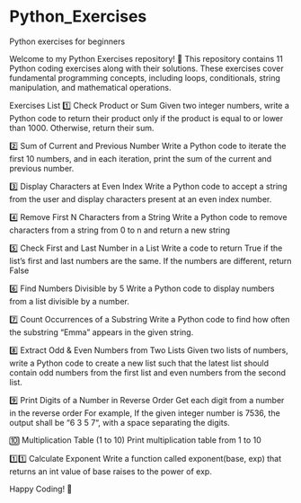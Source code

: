 # Python_Exercises
Python exercises for beginners 

Welcome to my Python Exercises repository! 🚀 This repository contains 11 Python coding exercises along with their solutions. These exercises cover fundamental programming concepts, including loops, conditionals, string manipulation, and mathematical operations.

Exercises List
1️⃣ Check Product or Sum
Given two integer numbers, write a Python code to return their product only if the product is equal to or lower than 1000. Otherwise, return their sum.

2️⃣ Sum of Current and Previous Number
Write a Python code to iterate the first 10 numbers, and in each iteration, print the sum of the current and previous number.

3️⃣ Display Characters at Even Index
 Write a Python code to accept a string from the user and display characters present at an even index number.
 
4️⃣ Remove First N Characters from a String
Write a Python code to remove characters from a string from 0 to n and return a new string

5️⃣ Check First and Last Number in a List
Write a code to return True if the list’s first and last numbers are the same. If the numbers are different, return False

6️⃣ Find Numbers Divisible by 5
Write a Python code to display numbers from a list divisible by a number.

7️⃣ Count Occurrences of a Substring
Write a Python code to find how often the substring “Emma” appears in the given string.

8️⃣ Extract Odd & Even Numbers from Two Lists
Given two lists of numbers, write a Python code to create a new list such that the latest list should contain odd numbers from the first list and even numbers from the second list.

9️⃣ Print Digits of a Number in Reverse Order
Get each digit from a number in the reverse order
 For example, If the given integer number is 7536, the output shall be “6 3 5 7“, with a space separating the digits.
 

🔟  Multiplication Table (1 to 10)
Print multiplication table from 1 to 10

1️⃣1️⃣ Calculate Exponent
 Write a function called exponent(base, exp) that returns an int value of base raises to the power of exp.


Happy Coding! 🎯
